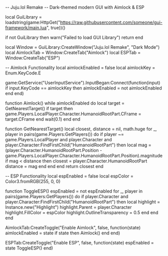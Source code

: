 -- Juju.lol Remake
-- Dark-themed modern GUI with Aimlock & ESP

local GuiLibrary = loadstring(game:HttpGet("https://raw.githubusercontent.com/someone/gui-framework/main.lua", true))()

if not GuiLibrary then
    warn("Failed to load GUI Library")
    return
end

local Window = GuiLibrary:CreateWindow("Juju.lol Remake", "Dark Mode")
local AimlockTab = Window:CreateTab("Aimlock")
local ESPTab = Window:CreateTab("ESP")

-- Aimlock Functionality
local aimlockEnabled = false
local aimlockKey = Enum.KeyCode.E

game:GetService("UserInputService").InputBegan:Connect(function(input)
    if input.KeyCode == aimlockKey then
        aimlockEnabled = not aimlockEnabled
    end
end)

function Aimlock()
    while aimlockEnabled do
        local target = GetNearestTarget()
        if target then
            game.Players.LocalPlayer.Character.HumanoidRootPart.CFrame = target.CFrame
        end
        wait(0.1)
    end
end

function GetNearestTarget()
    local closest, distance = nil, math.huge
    for _, player in pairs(game.Players:GetPlayers()) do
        if player ~= game.Players.LocalPlayer and player.Character and player.Character:FindFirstChild("HumanoidRootPart") then
            local mag = (player.Character.HumanoidRootPart.Position - game.Players.LocalPlayer.Character.HumanoidRootPart.Position).magnitude
            if mag < distance then
                closest = player.Character.HumanoidRootPart
                distance = mag
            end
        end
    end
    return closest
end

-- ESP Functionality
local espEnabled = false
local espColor = Color3.fromRGB(255, 0, 0)

function ToggleESP()
    espEnabled = not espEnabled
    for _, player in pairs(game.Players:GetPlayers()) do
        if player.Character and player.Character:FindFirstChild("HumanoidRootPart") then
            local highlight = Instance.new("Highlight")
            highlight.Parent = player.Character
            highlight.FillColor = espColor
            highlight.OutlineTransparency = 0.5
        end
    end
end

AimlockTab:CreateToggle("Enable Aimlock", false, function(state)
    aimlockEnabled = state
    if state then
        Aimlock()
    end
end)

ESPTab:CreateToggle("Enable ESP", false, function(state)
    espEnabled = state
    ToggleESP()
end)
